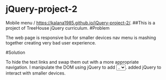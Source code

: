 # jQuery-project-2
Mobile menu  /  https://kalana1985.github.io/jQuery-project-2/.
##This is a project of TreeHouse jQuery curriculum.
#Problem

The web page is responsive but for smaller devices nav menu is mashing together creating very bad
user experience.

#Solution

To hide the text links and swap them out with a more appropriate navigation.
I manipulate the DOM using jQuery to add <select><option>..</option></select>.
added jQuery to interact with smaller devices.

